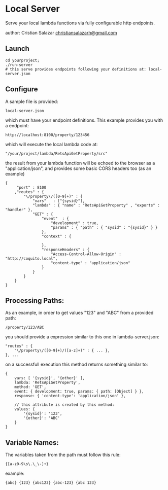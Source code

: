 # Local Server

Serve your local lambda functions via fully configurable http endpoints.
	
author:  Cristian Salazar <christiansalazarh@gmail.com>

## Launch

	cd yourproject;
	./run-server
	# this serve provides endpoints following your definitions at: local-server.json

## Configure

A sample file is provided: 

	local-server.json 
	
which must have your endpoint definitions. This example provides you
with a endpoint:

	http://localhost:8100/property/123456

which will execute the local lambda code at: 

	"/your/project/lambda/RetsApiGetProperty/src"

the result from your lambda function will be echoed to the browser as
a "application/json", and provides some basic CORS headers too (as an example)

```
{
	 "port" : 8100
	,"routes" : {
		"\/property\/([0-9]+)" : {
			"vars"	 : ["{sysid}"],
			"lambda" : { "name" : "RetsApiGetProperty" , "exports" : "handler" },
			"GET" : {
				"event"  : { 
					"development" : true,
					"params" : { "path" : { "sysid" : "{sysid}" } }					
				},
				"context" : {
					
				},
				"responseHeaders" : {
					"Access-Control-Allow-Origin" : "http://coquito.local",
					"content-type" : "application/json"		
				}
			}
		}
	}
}
```

## Processing Paths:

As an example, in order to get values "123" and "ABC" from a provided path:
		
	/property/123/ABC

you should provide a expression similar to this one in lambda-server.json:

```
"routes" : {
	"\/property\/([0-9]+)/([a-z]+)" : { ... },
}, ... 
```

on a successfull execution this method returns something similar to:

```
{ 
	vars: [ '{sysid}', '{other}' ],
 	lambda: 'RetsApiGetProperty',
    method: 'GET',
	event: { development: true, params: { path: [Object] } },
	response: { 'content-type': 'application/json' },
	
	// this attribute is created by this method:
	values: { 
		'{sysid}': '123', 
		'{other}': 'ABC' 
	} 
}
```	

## Variable Names:

The variables taken from the path must follow this rule:

	{[a-z0-9\s\.\_\-]+}

example:

	{abc} {123} {abc123} {abc-123} {abc 123}


